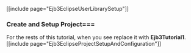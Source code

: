 [[include page="Ejb3EclipseUserLibrarySetup"]]
### Create and Setup Project===
For the rests of this tutorial, when you see **<project>** replace it with **Ejb3Tutorial1**.
[[include page="Ejb3EclipseProjectSetupAndConfiguration"]]
